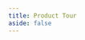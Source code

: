 ```yaml
---
title: Product Tour
aside: false
---
```


<script setup>

const glob = import.meta.glob("../guide/images/tour/*.png", { eager: true })

import Stack from '../vue-components/Stack.vue'
const cards = [
    {
        text: "The dashboard. Select a folder of content to describe; load a previously used folder or manage data pack data.",
        image: "./images/tour/desktop1.png",
    },

    {
        text: `When the RO Crate file is loaded the root dataset is shown on the right along with a file browser on the left.
       In the navigation bar we can see which folder is loaded as well as controls to load a profile and access settings.
        `,
        image: "./images/tour/desktop2.png",
    },
      {
        text: "Context aware help.",
        image: "./images/tour/desktop1a.png",
    },
    {
        text: `Selecting a entity of type 'File' will display a preview of that file. The preview can be full screened to get a better look at it.`,
        image: "./images/tour/desktop3.png",
    },
    {
        text: `Describo makes all of Schema.org available to you. In the image we can see all of the properties defined by schema.org
        for an entity of type Dataset; all the way back up the hierarchy to Thing. In addition, we can see what data types each property is expecting.
        The 'about' property expects an entity of type 'Thing' and describo will enforce that.`,
        image: "./images/tour/desktop4.png",
    },
    {
        text: `Entities can be created directly. 'Spatial Coverage' is expecting an entity of type Place and describo provides controls
        to create a new entity of that type. In this example, we are creating an entity of type Place with the name 'Somewhere'.`,
        image: "./images/tour/desktop5.png",
    },
    {
        text: `Navigating to the entity we can then start managing its data. Shown is the Geometry component which enables creating
        a custom geometry for the Geo property.`,
        image: "./images/tour/desktop6.png",
    },
    {
        text: `Describo is totally configurable via profiles. Profiles are JSON files that describe how the interface looks and  what a user can do.
        Profiles can be loaded from your computer or from the Describo Profiles Repository. Profiles are cached locally for reuse.`,
        image: "./images/tour/desktop7.png",
    },
    {
        text: `When a profile is loaded, the view will adapt based on the content of that profile. In this example, the profile defines
        a tabbed layout for Dataset entities in addition to showing specific properties. This allows the profile author to define
        exactly how the UI should look for their users and guide them on what is required.`,
        image: "./images/tour/desktop8.png",
    },
    {
        text: `Describo is totally configurable. It supports English and Hungarian (for now) and there are controls for various aspects of its operation.`,
        image: ["./images/tour/desktop9.png", "./images/tour/describo-i18-en.png", "./images/tour/describo-i18-hu.png"],
    },
    {
        text: `There are controls to view the entities in the crate and jump directly to any entity.`,
        image: "./images/tour/desktop10.png",
    },
    { text: `There is a control to directly edit the context.`, image: "./images/tour/desktop11.png" },
    { text: `And one to preview the JSON linked data.`, image: "./images/tour/desktop12.png" },
    { text: `Describo is themable.`, image: "./images/tour/desktop13.png" },
    { text: `Describo can display crates in readonly mode.`, image: "./images/tour/desktop14.png" },
    {
        text: `Describo can display complex entities like actions and relationships that link other entities together.`,
        image: "./images/tour/desktop15.png",
    },
];
</script>

<Stack :cards="cards" :import-glob="glob" class="p-4 bg-slate-100 rounded-lg"></Stack>
